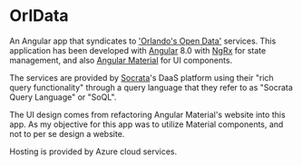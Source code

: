 # OrlData

 An Angular app that syndicates to ['Orlando's Open Data'](https://data.cityoforlando.net/) services. This application has been developed
 with [Angular](https://angular.io/) 8.0 with [NgRx](https://ngrx.io/) for state management, and also [Angular Material](https://material.angular.io/) for UI components.

 The services are provided by [Socrata](https://dev.socrata.com/)'s DaaS platform using their "rich query functionality" through a query language that they refer to as "Socrata Query Language" or "SoQL".

 The UI design comes from refactoring Angular Material's website into this app. As my objective for this app was to utilize Material
 components, and not to per se design a website.

 Hosting is provided by Azure cloud services.
